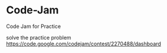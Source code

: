 # Code-Jam
Code Jam for Practice 

solve the practice problem
https://code.google.com/codejam/contest/2270488/dashboard
